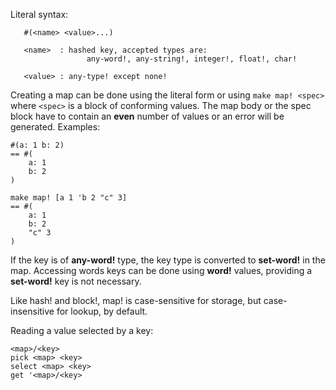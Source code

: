 Literal syntax:
```
   #(<name> <value>...)

   <name>  : hashed key, accepted types are:
                 any-word!, any-string!, integer!, float!, char!

   <value> : any-type! except none!
```
Creating a map can be done using the literal form or using `make map! <spec>` where `<spec>` is a block of conforming values. The map body or the spec block have to contain an **even** number of values or an error will be generated. Examples:
```
#(a: 1 b: 2)
== #(
    a: 1
    b: 2
)

make map! [a 1 'b 2 "c" 3]
== #(
    a: 1
    b: 2
    "c" 3
)
```
If the key is of **any-word!** type, the key type is converted to **set-word!** in the map. Accessing words keys can be done using **word!** values, providing a **set-word!** key is not necessary.

Like hash! and block!, map! is case-sensitive for storage, but case-insensitive for lookup, by default.

Reading a value selected by a key:
```
<map>/<key>
pick <map> <key>
select <map> <key>
get '<map>/<key>
```